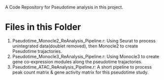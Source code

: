 A Code Repository for Pseudotime analysis in this project.
# Files in this Folder
1. Pseudotime_Monocle2_ReAnalysis_Pipeline.r: Using Seurat to process unintegrated data(doublet removed), then Monocle2 to create Pseudotime trajactories.
2. Pseudotime_Monocle3_ReAnalysis_Pipeline.r: Using Monocle3 to create gene co-expression modules along the pseudotime trajactories.
3. Pseudotime_ATAC_ReAnalysis_Pipeline.r: A short pipeline to process peak count matrix & gene activity matrix for this pseudotime study.
